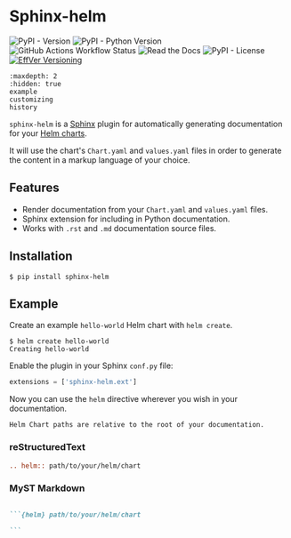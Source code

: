 # Sphinx-helm

![PyPI - Version](https://img.shields.io/pypi/v/sphinx-helm)
![PyPI - Python Version](https://img.shields.io/pypi/pyversions/sphinx-helm)
![GitHub Actions Workflow Status](https://img.shields.io/github/actions/workflow/status/kr8s-org/sphinx-helm/test.yaml)
![Read the Docs](https://img.shields.io/readthedocs/sphinx-helm)
![PyPI - License](https://img.shields.io/pypi/l/sphinx-helm)
[![EffVer Versioning](https://img.shields.io/badge/version_scheme-EffVer-0097a7)](https://jacobtomlinson.dev/effver)

```{toctree}
:maxdepth: 2
:hidden: true
example
customizing
history
```

`sphinx-helm` is a [Sphinx](https://www.sphinx-doc.org/) plugin for automatically generating documentation for your [Helm charts](https://helm.sh/).

It will use the chart's `Chart.yaml` and `values.yaml` files in order to
generate the content in a markup language of your choice.

## Features

- Render documentation from your `Chart.yaml` and `values.yaml` files.
- Sphinx extension for including in Python documentation.
- Works with `.rst` and `.md` documentation source files.

## Installation

```console
$ pip install sphinx-helm
```

## Example

Create an example `hello-world` Helm chart with `helm create`.

```console
$ helm create hello-world
Creating hello-world
```

Enable the plugin in your Sphinx `conf.py` file:

```python
extensions = ['sphinx-helm.ext']
```

Now you can use the `helm` directive wherever you wish in your documentation.

```{note}
Helm Chart paths are relative to the root of your documentation.
```

### reStructuredText

```rst
.. helm:: path/to/your/helm/chart
```

### MyST Markdown

````markdown

```{helm} path/to/your/helm/chart

```

````
